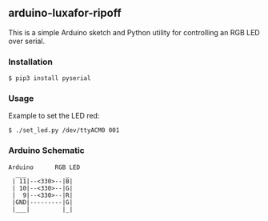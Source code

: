 ## arduino-luxafor-ripoff
This is a simple Arduino sketch and Python utility for controlling an RGB LED over serial.

### Installation
```
$ pip3 install pyserial
```

### Usage
Example to set the LED red:
```shell
$ ./set_led.py /dev/ttyACM0 001
```

### Arduino Schematic
```
Arduino      RGB LED
  ___           _ 
 | 11|--<330>--|B|
 | 10|--<330>--|G|
 |  9|--<330>--|R|
 |GND|---------|G|
 |___|         |_|
```
